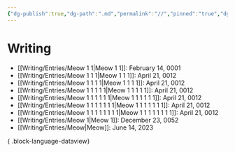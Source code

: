 ```yaml
---
{"dg-publish":true,"dg-path":".md","permalink":"//","pinned":"true","dgEnableSearch":"false"}
---
```



# Writing
- [[Writing/Entries/Meow 1 1\|Meow 1 1]]: February 14, 0001
- [[Writing/Entries/Meow 1 1 1\|Meow 1 1 1]]: April 21, 0012
- [[Writing/Entries/Meow 1 1 1 1\|Meow 1 1 1 1]]: April 21, 0012
- [[Writing/Entries/Meow 1 1 1 1 1\|Meow 1 1 1 1 1]]: April 21, 0012
- [[Writing/Entries/Meow 1 1 1 1 1 1\|Meow 1 1 1 1 1 1]]: April 21, 0012
- [[Writing/Entries/Meow 1 1 1 1 1 1 1\|Meow 1 1 1 1 1 1 1]]: April 21, 0012
- [[Writing/Entries/Meow 1 1 1 1 1 1 1 1\|Meow 1 1 1 1 1 1 1 1]]: April 21, 0012
- [[Writing/Entries/Meow 1\|Meow 1]]: December 23, 0052
- [[Writing/Entries/Meow\|Meow]]: June 14, 2023

{ .block-language-dataview}


